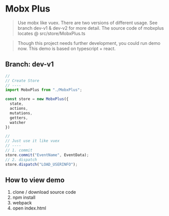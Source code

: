# Mobx Plus

> Use mobx like vuex. There are two versions of different usage. See branch dev-v1 & dev-v2 for more detail. The source code of mobxplus locates @ src/store/MobxPlus.ts

> Though this project needs further development, you could run demo now. This demo is based on typescript + react.

## Branch: dev-v1
```javascript
//
// Create Store
// ----
import MobxPlus from "./MobxPlus";

const store = new MobxPlus({
  state,
  actions,
  mutations,
  getters,
  watcher
})

//
// Just use it like vuex
// ----
// 1. commit
store.commit("EventName", EventData);
// 2. dispatch
store.dispatch("LOAD_USERINFO");
```

## How to view demo

1. clone / download source code
1. npm install
2. webpack
3. open index.html

